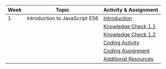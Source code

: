 | Week | Topic                  | Activity & Assignment |
|------|------------------------|-----------------------|
| 1    | Introduction to JavaScript ES6 | [Introduction](./Introduction_Instructions.pdf)         |
|      |                        | [Knowledge Check 1.1](1https://docs.google.com/forms/d/1f6UtQo0zHjE_cggSv-aDGTaTB-pf9ZxDujBH1wdS0LQ)  |
|      |                        | [Knowledge Check 1.2](1https://docs.google.com/forms/d/1qLj0q5dBPon-VHAHHCYa_1Sne3dapq6GVicGpJja6SU)  |
|      |                        | [Coding Activity](https://classroom.github.com/a/iYA7b5HZ)      |
|      |                        | [Coding Assignment]()    |
|      |                        | [Additional Resources](./Additional%20Resources.pdf)  |
